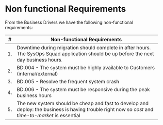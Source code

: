 # Non functional Requirements

From the Business Drivers we have the following non-functional requirements:

| # | Non-functional Requirements |
|----|----|
| 1. | Downtime during migration should complete in after hours. The SysOps Squad application should be up before the next day business hours.
| 2. | BD.004 - The system must be highly available to Customers (internal/external)
| 3. | BD.005 - Resolve the frequent system crash
| 4. | BD.006 - The system must be responsive during the peak business hours
| 5. | The new system should be cheap and fast to develop and deploy: the business is having trouble right now so *cost* and *time-to-market* is essential
